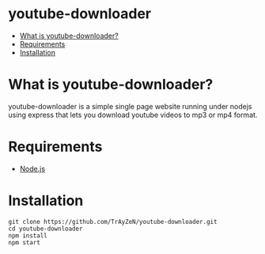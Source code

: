 # youtube-downloader

- [What is youtube-downloader?](#what-is-youtube-downloader)
- [Requirements](#requirements)
- [Installation](#installation)

# What is youtube-downloader?
youtube-downloader is a simple single page website running under nodejs using express that lets you download youtube videos to mp3 or mp4 format.

# Requirements
- [Node.js](https://nodejs.org/)

# Installation
```
git clone https://github.com/TrAyZeN/youtube-downloader.git
cd youtube-downloader
npm install
npm start
```
